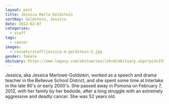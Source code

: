 ```yaml
---
layout: post
title: Jessica Marla Goldstein
sortKey: Goldstein, Jessica
date: 2012-02-07
categories:
  - staff
tags:
  - cancer
images:
  - /assets/staff/jessica-m-goldstein-1.jpg
gender: female
obituary: https://www.legacy.com/obituaries/lohud/obituary.aspx?pid=155913608
---
```


Jessica, aka Jessica Marlowe-Goldstein, worked as a speech and drama teacher in the Bellevue School District, and she spent some time at Interlake in the late 90's or early 2000's. She passed away in Pomona on February 7, 2012, with her family by her bedside, after a long struggle with an extremely aggressive and deadly cancer. She was 52 years old.
